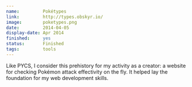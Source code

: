 ```yaml
---
name:         Pokétypes
link:         http://types.obskyr.io/
image:        poketypes.png
date:         2014-04-05
display-date: Apr 2014
finished:     yes
status:       Finished
tags:         tools
---
```

Like PYCS, I consider this prehistory for my activity as a creator: a website for checking Pokémon attack effectivity on the fly. It helped lay the foundation for my web development skills.
